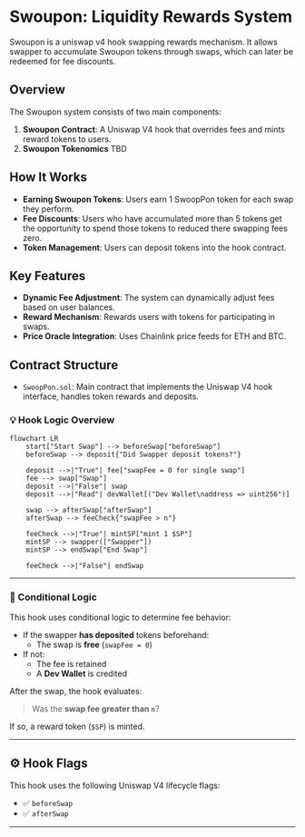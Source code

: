 # Swoupon: Liquidity Rewards System

Swoupon is a uniswap v4 hook swapping rewards mechanism. It allows swapper to accumulate Swoupon tokens through swaps, which can later be redeemed for fee discounts.

## Overview

The Swoupon system consists of two main components:

1. **Swoupon Contract**: A Uniswap V4 hook that overrides fees and mints reward tokens to users.
2. **Swoupon Tokenomics** TBD

## How It Works

- **Earning Swoupon Tokens**: Users earn 1 SwoopPon token for each swap they perform.
- **Fee Discounts**: Users who have accumulated more than 5 tokens get the opportunity to spend those tokens to reduced there swapping fees zero.
- **Token Management**: Users can deposit tokens into the hook contract.

## Key Features

- **Dynamic Fee Adjustment**: The system can dynamically adjust fees based on user balances.
- **Reward Mechanism**: Rewards users with tokens for participating in swaps.
- **Price Oracle Integration**: Uses Chainlink price feeds for ETH and BTC.

## Contract Structure

- `SwoopPon.sol`: Main contract that implements the Uniswap V4 hook interface, handles token rewards and deposits.

### 💡 Hook Logic Overview

```mermaid
flowchart LR
    start["Start Swap"] --> beforeSwap["beforeSwap"]
    beforeSwap --> deposit{"Did Swapper deposit tokens?"}
    
    deposit -->|"True"| fee["swapFee = 0 for single swap"]
    fee --> swap["Swap"]
    deposit -->|"False"| swap
    deposit -->|"Read"| devWallet[("Dev Wallet\naddress => uint256")]
    
    swap --> afterSwap["afterSwap"]
    afterSwap --> feeCheck{"swapFee > n"}
    
    feeCheck -->|"True"| mintSP["mint 1 $SP"]
    mintSP --> swapper(["Swapper"])
    mintSP --> endSwap["End Swap"]
    
    feeCheck -->|"False"| endSwap
```

---

### 🧩 Conditional Logic

This hook uses conditional logic to determine fee behavior:

- If the swapper **has deposited** tokens beforehand:
  - The swap is **free** (`swapFee = 0`)
- If not:
  - The fee is retained
  - A **Dev Wallet** is credited

After the swap, the hook evaluates:

> Was the **swap fee greater than `n`**?

If so, a reward token (`$SP`) is minted.

---

## ⚙️ Hook Flags

This hook uses the following Uniswap V4 lifecycle flags:

- ✅ `beforeSwap`
- ✅ `afterSwap`

---


